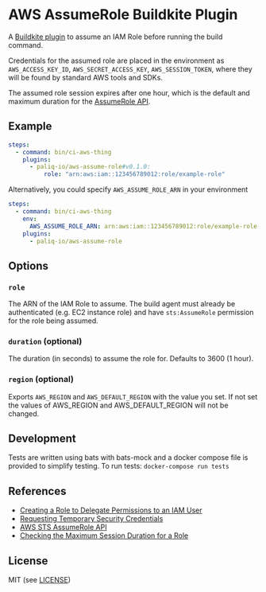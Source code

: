 AWS AssumeRole Buildkite Plugin
===============================

A [Buildkite plugin](https://buildkite.com/docs/agent/plugins) to assume an IAM Role before running the build command.

Credentials for the assumed role are placed in the environment as `AWS_ACCESS_KEY_ID`, `AWS_SECRET_ACCESS_KEY`, `AWS_SESSION_TOKEN`, where they will be found by standard AWS tools and SDKs.

The assumed role session expires after one hour, which is the default and maximum duration for the [AssumeRole API](http://docs.aws.amazon.com/STS/latest/APIReference/API_AssumeRole.html).

Example
-------


```yml
steps:
  - command: bin/ci-aws-thing
    plugins:
      - paliq-io/aws-assume-role#v0.1.0:
          role: "arn:aws:iam::123456789012:role/example-role"
```

Alternatively, you could specify `AWS_ASSUME_ROLE_ARN` in your environment

```yaml
steps:
  - command: bin/ci-aws-thing
    env:
      AWS_ASSUME_ROLE_ARN: arn:aws:iam::123456789012:role/example-role
    plugins:
      - paliq-io/aws-assume-role
```

Options
-------

### `role`

The ARN of the IAM Role to assume. The build agent must already be authenticated (e.g. EC2 instance role) and have `sts:AssumeRole` permission for the role being assumed.

### `duration` (optional)

The duration (in seconds) to assume the role for. Defaults to 3600 (1 hour).

### `region` (optional)

Exports `AWS_REGION` and `AWS_DEFAULT_REGION` with the value you set. If not set the values of AWS_REGION and AWS_DEFAULT_REGION will not be changed.

Development
-----------

Tests are written using bats with bats-mock and a docker compose file is provided to simplify testing.
To run tests: `docker-compose run tests`

References
----------

* [Creating a Role to Delegate Permissions to an IAM User](http://docs.aws.amazon.com/IAM/latest/UserGuide/id_roles_create_for-user.html)
* [Requesting Temporary Security Credentials](http://docs.aws.amazon.com/IAM/latest/UserGuide/id_credentials_temp_request.html#stsapi_comparison)
* [AWS STS AssumeRole API](http://docs.aws.amazon.com/STS/latest/APIReference/API_AssumeRole.html)
* [Checking the Maximum Session Duration for a Role](https://docs.aws.amazon.com/IAM/latest/UserGuide/id_roles_use.html#id_roles_use_view-role-max-session)

License
-------

MIT (see [LICENSE](LICENSE))
